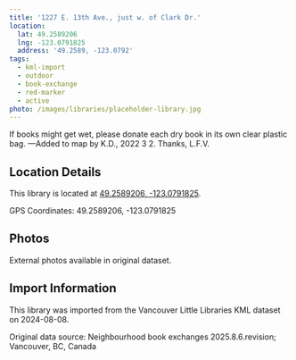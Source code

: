 ```yaml
---
title: '1227 E. 13th Ave., just w. of Clark Dr.'
location:
  lat: 49.2589206
  lng: -123.0791825
  address: '49.2589, -123.0792'
tags:
  - kml-import
  - outdoor
  - book-exchange
  - red-marker
  - active
photo: /images/libraries/placeholder-library.jpg
---
```

If books might get wet, please donate each dry book in its own clear plastic bag. 
—Added to map by K.D., 2022 3 2. Thanks, L.F.V.  

## Location Details

This library is located at [49.2589206, -123.0791825](https://www.google.com/maps?q=49.2589206,-123.0791825).

GPS Coordinates: 49.2589206, -123.0791825

## Photos

External photos available in original dataset.

## Import Information

This library was imported from the Vancouver Little Libraries KML dataset on 2024-08-08.

Original data source: Neighbourhood book exchanges 2025.8.6.revision; Vancouver, BC, Canada
